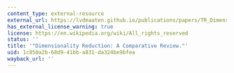 ```yaml
---
content_type: external-resource
external_url: https://lvdmaaten.github.io/publications/papers/TR_Dimensionality_Reduction_Review_2009.pdf
has_external_license_warning: true
license: https://en.wikipedia.org/wiki/All_rights_reserved
status: ''
title: '"Dimensionality Reduction: A Comparative Review."'
uid: 1c850a2b-68d9-41bb-a831-da324be9bfea
wayback_url: ''
---
```

